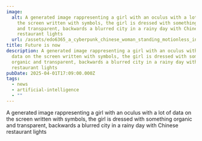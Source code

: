 ```yaml
---
image:
  alt: A generated image rappresenting a girl with an oculus with a lot of data on
    the screen written with symbols, the girl is dressed with something organic
    and transparent, backwards a blurred city in a rainy day with Chinese
    restaurant lights
  url: /assets/edo6365_a_cyberpunk_chinese_woman_standing_motionless_in_a_neon_303d3daf-5adc-40d5-96b2-9316f646c7c0.png
title: Future is now
description: A generated image rappresenting a girl with an oculus with a lot of
  data on the screen written with symbols, the girl is dressed with something
  organic and transparent, backwards a blurred city in a rainy day with Chinese
  restaurant lights
pubDate: 2025-04-01T17:09:00.000Z
tags:
  - news
  - artificial-intelligence
  - ""
---
```

A generated image rappresenting a girl with an oculus with a lot of data on the screen written with symbols, the girl is dressed with something organic and transparent, backwards a blurred city in a rainy day with Chinese restaurant lights
